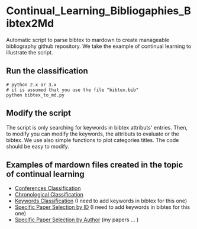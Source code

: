 # Continual_Learning_Bibliogaphies_Bibtex2Md
Automatic script to parse bibtex to mardown to create manageable bibliography github repository. We take the example of continual learning to illustrate the script.



## Run the classification

```
# python 2.x or 3.x
# it is assumed that you use the file "bibtex.bib"
python bibtex_to_md.py
```

## Modify the script

The script is only searching for keywords in bibtex attributs' entries. Then, to modify you can modify the keywords, the attributs to evaluate or the bibtex.
We use also simple functions to plot categories titles.
The code should be easy to modify. 

## Examples of mardown files created in the topic of continual learning

- [Conferences Classification](Conferences_Bibliography.md)
- [Chronological Classification](Chronological_Bibliography.md)
- [Keywords Classification](Conferences_Bibliography.md) (I need to add keywords in bibtex for this one)
- [Specific Paper Selection by ID](Selection_Bibliography.md) (I need to add keywords in bibtex for this one)
- [Specific Paper Selection by Author](Selection_Bibliography.md) (my papers ... )
